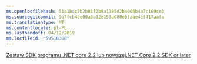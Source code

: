 ```yaml
---
ms.openlocfilehash: 51a1bac7b2b81f2b9a1385d2b4006b4a7c169ce3
ms.sourcegitcommit: 9b7fcb4ce00a3a32e153a080ebfaae4ef417aafa
ms.translationtype: MT
ms.contentlocale: pl-PL
ms.lasthandoff: 04/12/2019
ms.locfileid: "59516368"
---
```

[<span data-ttu-id="4f6ef-101">Zestaw SDK programu .NET core 2.2 lub nowszej</span><span class="sxs-lookup"><span data-stu-id="4f6ef-101">.NET Core 2.2 SDK or later</span></span>](https://www.microsoft.com/net/download/all)
